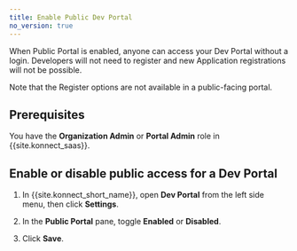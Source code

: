 ```yaml
---
title: Enable Public Dev Portal
no_version: true
---
```


When Public Portal is enabled, anyone can access your Dev Portal without a
login. Developers will not need to register and new Application registrations will not be possible.

Note that the Register options are not available in a public-facing portal.

## Prerequisites
You have the **Organization Admin** or **Portal Admin** role in {{site.konnect_saas}}.

## Enable or disable public access for a Dev Portal

1. In {{site.konnect_short_name}}, open **Dev Portal** from the left side menu, then click **Settings**.

2. In the **Public Portal** pane, toggle **Enabled** or **Disabled**.

3. Click **Save**.
